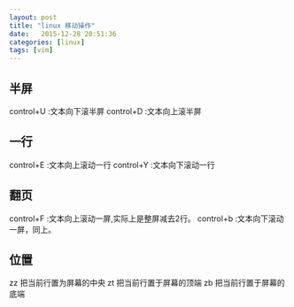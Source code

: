 ```yaml
--- 
layout: post
title: "linux 移动操作"
date:   2015-12-28 20:51:36
categories: [linux]
tags: [vim]
---
```

## 半屏
control+U :文本向下滚半屏
control+D :文本向上滚半屏

## 一行
control+E :文本向上滚动一行
control+Y :文本向下滚动一行

## 翻页
control+F :文本向上滚动一屏,实际上是整屏减去2行。
control+b :文本向下滚动一屏，同上。

## 位置
zz 把当前行置为屏幕的中央
zt 把当前行置于屏幕的顶端
zb 把当前行置于屏幕的底端

